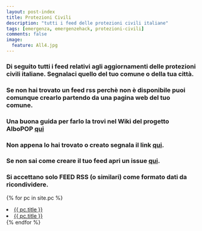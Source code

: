 ```yaml
---
layout: post-index
title: Protezioni Civili
description: "tutti i feed delle protezioni civili italiane"
tags: [emergenza, emergenzehack, protezioni-civili]
comments: false
image:
  feature: All4.jpg
---
```


### Di seguito tutti i feed relativi agli aggiornamenti delle protezioni civili italiane. Segnalaci quello del tuo comune o della tua città. ###

### Se non hai trovato un feed rss perchè non è disponibile puoi comunque crearlo partendo da una pagina web del tuo comune. ###

### Una buona guida per farlo la trovi nel Wiki del progetto AlboPOP [qui](https://github.com/aborruso/albo-pop/wiki/Strumenti) ###

### Non appena lo hai trovato o creato segnala il link [qui](https://github.com/emergenzehack/emergenzeHack.github.io/issues/new?title=%5Bfeed%20pc%5D). ###

### Se non sai come creare il tuo feed apri un issue [qui](https://github.com/emergenzehack/emergenzeHack.github.io/issues/new). ###

### Si accettano solo FEED RSS (o similari) come formato dati da ricondividere. ###

{% for pc in site.pc %}
  <li><a href="{{ site.url }}{{ pc.url }}">{{ pc.title }}</a></li>
  <li><a href="">{{ pc.title }}</a></li>
{% endfor %}

